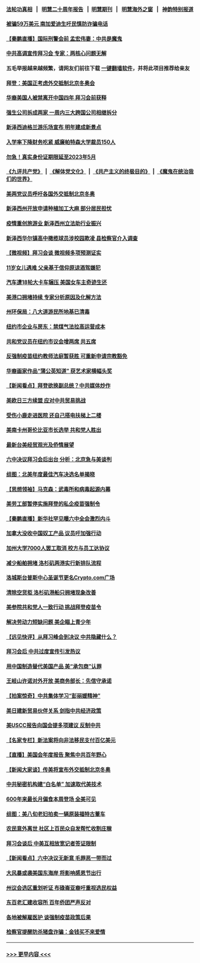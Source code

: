 #### [法轮功真相](https://github.com/gfw-breaker/truth/blob/master/README.md?t=0) &nbsp;&nbsp;|&nbsp;&nbsp; [明慧二十周年报告](https://github.com/gfw-breaker/mh-reports/blob/master/README.md?t=0) &nbsp;&nbsp;|&nbsp;&nbsp;[明慧期刊](https://github.com/gfw-breaker/mh-qikan) &nbsp;&nbsp;|&nbsp;&nbsp; [明慧海外之窗](https://github.com/gfw-breaker/mh-news/blob/master/README.md?t=0) &nbsp;&nbsp;|&nbsp;&nbsp; [神韵特别报道](https://github.com/gfw-breaker/mh-news/blob/master/shenyun.md?t=0)
#### [被骗59万美元 南加爱迪生吁民慎防诈骗电话](../pages/nsc412/n13384907.md?t=11190950) 
#### [【秦鹏直播】国际刑警会前 孟宏伟妻：中共是魔鬼](../pages/nsc412/n13384944.md?t=11190950) 
#### [中共高调宣传拜习会 专家：两核心问题无解](../pages/nsc412/n13384213.md?t=11190950) 
#### 五毛举报越来越频繁，请网友们前往下载 [一键翻墙软件](https://github.com/gfw-breaker/ssr-accounts)，并将此项目推荐给亲友
#### [拜登：美国正考虑外交抵制北京冬奥会](../pages/nsc412/n13384750.md?t=11190950) 
#### [华裔美国人被禁离开中国四年 拜习会前获释](../pages/nsc412/n13384562.md?t=11190950) 
#### [强生公司拆成两家 一周内三大跨国公司相继拆分](../pages/nsc412/n13384628.md?t=11190950) 
#### [新泽西迪格兰游乐场宣布 明年建成新景点](../pages/nsc412/n13384617.md?t=11190950) 
#### [入学率下降财务吃紧 威廉帕特森大学裁员150人](../pages/nsc412/n13384604.md?t=11190950) 
#### [勿急！真实身份证期限延至2023年5月](../pages/nsc412/n13384367.md?t=11190950) 
#### [《九评共产党》](https://github.com/begood0513/9ping.md/blob/master/README.md) &nbsp;|&nbsp; [《解体党文化》](../../../../jtdwh.md/blob/master/README.md)  &nbsp;|&nbsp; [《共产主义的终极目的》](../../../../gczydzjmd.md/blob/master/README.md) &nbsp;|&nbsp; [《魔鬼在统治我们的世界》](../../../../mgztzwmdsj.md/blob/master/README.md) 
#### [美两党议员呼吁各国外交抵制北京冬奥](../pages/nsc412/n13384331.md?t=11190950) 
#### [新泽西州开放申请种植加工大麻 部分居民担忧](../pages/nsc412/n13384359.md?t=11190950) 
#### [疫情重创旅游业 新泽西州立法助行业振兴](../pages/nsc412/n13384330.md?t=11190950) 
#### [新泽西华尔镇高中橄榄球员涉校园欺凌 县检察官介入调查](../pages/nsc412/n13384272.md?t=11190950) 
#### [【微视频】拜习会谈 微视频多项预测证实](../pages/nsc412/n13384088.md?t=11190950) 
#### [11岁女儿遇难 父亲基于信仰原谅酒驾嫌犯](../pages/nsc412/n13382709.md?t=11190950) 
#### [汽车遭18轮大卡车辗压 美国女车主奇迹生还](../pages/nsc412/n13383517.md?t=11190950) 
#### [美港口拥堵持续 专家分析原因及化解方法](../pages/nsc412/n13378306.md?t=11190950) 
#### [州环保局：八大道游民所地基已清毒](../pages/nsc412/n13383094.md?t=11190950) 
#### [纽约市企业与房东：禁煤气法拉高运营成本](../pages/nsc412/n13383089.md?t=11190950) 
#### [共和党议员在纽约市议会增两席 共五席](../pages/nsc412/n13383086.md?t=11190950) 
#### [反强制疫苗纽约教师法庭暂获胜 可重新申请宗教豁免](../pages/nsc412/n13383104.md?t=11190950) 
#### [华裔画家作品“蒲公英知道” 获艺术家横幅头奖](../pages/nsc412/n13383116.md?t=11190950) 
#### [【新闻看点】拜登欲换副总统？中共媒体炒作](../pages/nsc412/n13382508.md?t=11190950) 
#### [美欧日三方续盟 应对中共贸易挑战](../pages/nsc412/n13383049.md?t=11190950) 
#### [受伤小鹿走进医院 还自己搭电扶梯上二楼](../pages/nsc412/n13383018.md?t=11190950) 
#### [美南卡州哥伦比亚市长选举 共和党人胜出](../pages/nsc412/n13382826.md?t=11190950) 
#### [最新台美经贸观光及侨情展望](../pages/nsc412/n13383051.md?t=11190950) 
#### [六中决议拜习会后出台 分析：北京急与美谈判](../pages/nsc412/n13382062.md?t=11190950) 
#### [组图：北美年度最佳汽车决选名单揭晓](../pages/nsc412/n13382827.md?t=11190950) 
#### [【思想领袖】马克森：武毒所和病毒起源内幕](../pages/nsc412/n13356288.md?t=11190950) 
#### [美劳工部暂停实施拜登的私企疫苗强制令](../pages/nsc412/n13382570.md?t=11190950) 
#### [【秦鹏直播】新华社罕见曝六中全会激烈内斗](../pages/nsc412/n13382562.md?t=11190950) 
#### [加拿大没收中国奴工产品 议员吁加强行动](../pages/nsc412/n13380310.md?t=11190950) 
#### [加州大学7000人罢工取消 校方与员工达协议](../pages/nsc412/n13382699.md?t=11190950) 
#### [减少船舶拥堵 洛杉矶两港实行新排队流程](../pages/nsc412/n13380796.md?t=11190950) 
#### [洛城斯台普斯中心圣诞节更名Crypto.com广场](../pages/nsc412/n13382651.md?t=11190950) 
#### [清除空货柜 洛杉矶港船只拥堵现象改善](../pages/nsc412/n13382546.md?t=11190950) 
#### [美参院共和党人一致行动 挑战拜登疫苗令](../pages/nsc412/n13382297.md?t=11190950) 
#### [解决劳动力短缺问题 美企瞄上青少年](../pages/nsc412/n13382452.md?t=11190950) 
#### [【远见快评】从拜习峰会到决议 中共隐藏什么？](../pages/nsc412/n13382531.md?t=11190950) 
#### [拜习会后 中共过度宣传引发热议](../pages/nsc412/n13382363.md?t=11190950) 
#### [用中国制造替代美国产品 美“承包商”认罪](../pages/nsc412/n13382045.md?t=11190950) 
#### [王岐山许诺对外开放 美商务部长：先信守承诺](../pages/nsc412/n13382259.md?t=11190950) 
#### [【拍案惊奇】中共集体学习“彭丽媛精神”](../pages/nsc412/n13382127.md?t=11190950) 
#### [美日建新贸易伙伴关系 剑指中共经济政策](../pages/nsc412/n13381933.md?t=11190950) 
#### [美USCC报告向国会提多项建议 反制中共](../pages/nsc412/n13382098.md?t=11190950) 
#### [【名家专栏】新法案将向非法移民支付百亿美元](../pages/nsc412/n13381775.md?t=11190950) 
#### [【直播】美国会年度报告 聚焦中共百年野心](../pages/nsc412/n13382014.md?t=11190950) 
#### [【新闻大家谈】传美将宣布外交抵制北京冬奥](../pages/nsc412/n13381825.md?t=11190950) 
#### [中共秘密机构建“白名单” 加速取代美技术](../pages/nsc412/n13381882.md?t=11190950) 
#### [600年来最长月偏食本周登场 全美可见](../pages/nsc412/n13381788.md?t=11190950) 
#### [组图：美八旬老妇拍卖一辆原装福特古董车](../pages/nsc412/n13380725.md?t=11190950) 
#### [农民意外离世 社区上百民众自发帮忙收割庄稼](../pages/nsc412/n13380690.md?t=11190950) 
#### [拜习会谈后 中美互相放宽记者签证限制](../pages/nsc412/n13381433.md?t=11190950) 
#### [【新闻看点】六中决议无新意 毛罪恶一带而过](../pages/nsc412/n13380322.md?t=11190950) 
#### [大风暴或袭美国东海岸 将影响感恩节出行](../pages/nsc412/n13380706.md?t=11190950) 
#### [州议会选区重划听证 布碌崙亚裔吁重视选民权益](../pages/nsc412/n13380949.md?t=11190950) 
#### [东百老汇建收容所 百年侨团严声反对](../pages/nsc412/n13380910.md?t=11190950) 
#### [各地被解雇医护 谈强制疫苗政策后果](../pages/nsc412/n13380925.md?t=11190950) 
#### [检察官提醒防杀猪盘诈骗：金钱买不来爱情](../pages/nsc412/n13380946.md?t=11190950) 

----
#### [ >>> 更早内容 <<< ](../indexes/nsc412-earlier.md)

